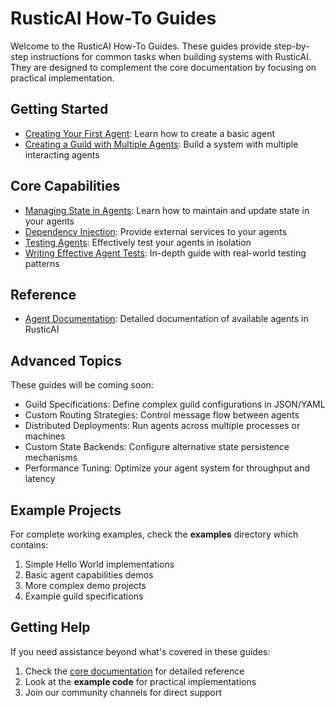 # RusticAI How-To Guides

Welcome to the RusticAI How-To Guides. These guides provide step-by-step instructions for common tasks when building systems with RusticAI. They are designed to complement the core documentation by focusing on practical implementation.

## Getting Started

- [Creating Your First Agent](creating_your_first_agent.md): Learn how to create a basic agent
- [Creating a Guild with Multiple Agents](creating_a_guild.md): Build a system with multiple interacting agents

## Core Capabilities

- [Managing State in Agents](state_management.md): Learn how to maintain and update state in your agents
- [Dependency Injection](dependency_injection.md): Provide external services to your agents
- [Testing Agents](testing_agents.md): Effectively test your agents in isolation
- [Writing Effective Agent Tests](writing_effective_agent_tests.md): In-depth guide with real-world testing patterns

## Reference

- [Agent Documentation](../agents/index.md): Detailed documentation of available agents in RusticAI

## Advanced Topics

These guides will be coming soon:

- Guild Specifications: Define complex guild configurations in JSON/YAML
- Custom Routing Strategies: Control message flow between agents
- Distributed Deployments: Run agents across multiple processes or machines
- Custom State Backends: Configure alternative state persistence mechanisms
- Performance Tuning: Optimize your agent system for throughput and latency

## Example Projects

For complete working examples, check the **examples** directory which contains:

1. Simple Hello World implementations
2. Basic agent capabilities demos
3. More complex demo projects
4. Example guild specifications

## Getting Help

If you need assistance beyond what's covered in these guides:

1. Check the [core documentation](../core/index.md) for detailed reference
2. Look at the **example code** for practical implementations
3. Join our community channels for direct support 
